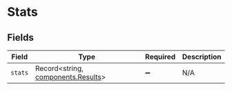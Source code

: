 # Stats


## Fields

| Field                                                                           | Type                                                                            | Required                                                                        | Description                                                                     |
| ------------------------------------------------------------------------------- | ------------------------------------------------------------------------------- | ------------------------------------------------------------------------------- | ------------------------------------------------------------------------------- |
| `stats`                                                                         | Record<string, [components.Results](../../../sdk/models/components/results.md)> | :heavy_minus_sign:                                                              | N/A                                                                             |